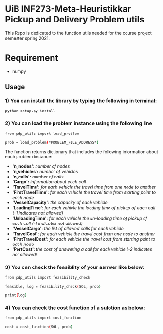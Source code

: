 # UiB INF273-Meta-Heuristikkar Pickup and Delivery Problem utils
This Repo is dedicated to the function utils needed for the course project semester spring 2021.

# Requirement
- numpy

## Usage
### 1) You can install the library by typing the following in terminal:
```bash
python setup.py install
```
### 2) You can load the problem instance using the following line

```bash
from pdp_utils import load_problem

prob = load_problem(*PROBLEM_FILE_ADDRESS*)
```
The function returns dictionary that includes the following information about each problem instance:
- **'n_nodes'**: _number of nodes_
- **'n_vehicles':** _number of vehicles_ 
- **'n_calls':** _number of calls_ 
- **'Cargo':** _information about each call_
- **'TravelTime'**: _for each vehicle the travel time from one node to another_
- **'FirstTravelTime'**: _for each vehicle the travel time from starting point to each node_ 
- **'VesselCapacity'**: _the capacity of each vehicle_
- **'LoadingTime'**: _for each vehicle the loading time of pickup of each call (-1 indicates not allowed)_ 
- **'UnloadingTime'**: _for each vehicle the un-loading time of pickup of each call (-1 indicates not allowed)_ 
- **'VesselCargo'**: _the list of allowed calls for each vehicle_
- **'TravelCost'**: _for each vehicle the travel cost from one node to another_
- **'FirstTravelCost'**:  _for each vehicle the travel cost from starting point to each node_
- **'PortCost'**: _the cost of answering a call for each vehicle (-2 indicates not allowed)_
### 3) You can check the feasiblity of your asnwer like below:
```bash
from pdp_utils import feasibility_check

feasible, log = feasibility_check(SOL, prob)

print(log)
```
### 4) You can check the cost function of a sulotion as below:
```bash
from pdp_utils import cost_function

cost = cost_function(SOL, prob)
```